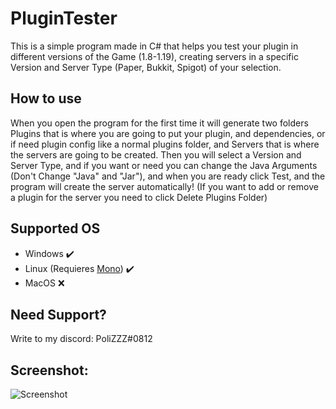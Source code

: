 # PluginTester
This is a simple program made in C# that helps you test your plugin in different versions of the Game (1.8-1.19), creating servers in a specific Version and Server Type (Paper, Bukkit, Spigot) of your selection.

## How to use
When you open the program for the first time it will generate two folders Plugins that is where you are going to put your plugin, and dependencies, or if need plugin config like a normal plugins folder, and Servers that is where the servers are going to be created. Then you will select a Version and Server Type, and if you want or need you can change the Java Arguments (Don't Change "Java" and "Jar"), and when you are ready click Test, and the program will create the server
automatically! (If you want to add or remove a plugin for the server you need to click Delete Plugins Folder)

## Supported OS
- Windows ✔️
- Linux  (Requieres [Mono]) ✔️
- MacOS ❌

## Need Support?
Write to my discord: PoliZZZ#0812

## Screenshot:
![Screenshot](https://i.imgur.com/gG2jYkr.png)

[Mono]: <https://www.mono-project.com/>
